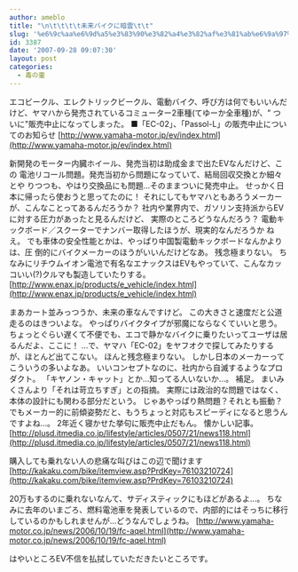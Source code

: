 ```yaml
---
author: ameblo
title: "\n\t\t\t\t未来バイクに暗雲\t\t"
slug: '%e6%9c%aa%e6%9d%a5%e3%83%90%e3%82%a4%e3%82%af%e3%81%ab%e6%9a%97%e9%9b%b2'
id: 3387
date: '2007-09-28 09:07:30'
layout: post
categories:
  - 毒の壷
---
```


エコビークル、エレクトリックビークル、電動バイク、呼び方は何でもいいんだ けど、ヤマハから発売されているコミューター2車種(てゆーか全車種)が、" つ いに"販売中止になってしまった。 ■「EC-02」、「Passol-L」の販売中止についてのお知らせ [http://www.yamaha-motor.jp/ev/index.html](http://www.yamaha-motor.jp/ev/index.html)

新開発のモーター内臓ホイール、発売当初は助成金まで出たEVなんだけど、この 電池リコール問題。発売当初から問題になっていて、結局回収交換とか細々とや りつつも、やはり交換品にも問題…そのままついに発売中止。 せっかく日本に帰ったら使おうと思ってたのに！ それにしてもヤマハともあろうメーカーが、こんなことってあるんだろうか？ 社内や業界内で、ガソリン支持派からEVに対する圧力があったと見るんだけど、 実際のところどうなんだろう？ 電動キックボード／スクーターでナンバー取得したほうが、現実的なんだろうか ねえ。 でも車体の安全性能とかは、やっぱり中国製電動キックボードなんかよりは、圧 倒的にバイクメーカーのほうがいいんだけどなあ。 残念極まりない。 ちなみにリチウムイオン電池で有名なエナックスはEVもやっていて、こんなカッ コいい(?)クルマも製造していたりする。 [http://www.enax.jp/products/e_vehicle/index.html](http://www.enax.jp/products/e_vehicle/index.html)

まあカート並みっつうか、未来の車なんですけど。 この大きさと速度だと公道走るのはきついよな。 やっぱりバイクタイプが邪魔にならなくていいと思う。 ちょっとぐらい遅くて不便でも、エコで静かなバイクに乗りたいってユーザは居 るんだよ、ここに！ …で、ヤマハ「EC-02」をヤフオクで探してみたりするが、ほとんど出てこない。 ほんと残念極まりない。 しかし日本のメーカーってこういうの多いよなあ。 いいコンセプトなのに、社内から自滅するようなプロダクト。 「キヤノン・キャット」とか…知ってる人いないか…。 補足。 まいみくさんより「それは苛立ちすぎ」との指摘。 実際には政治的な問題ではなく、本体の設計にも関わる部分だという。 じゃあやっぱり熱問題？それとも振動？ でもメーカー的に前傾姿勢だと、もうちょっと対応もスピーディになると思うんですよね…。 2年近く寝かせた挙句に販売中止だもん。 懐かしい記事。 [http://plusd.itmedia.co.jp/lifestyle/articles/0507/21/news118.html](http://plusd.itmedia.co.jp/lifestyle/articles/0507/21/news118.html)

購入しても乗れない人の悲痛な叫びはこの辺で聞けます [http://kakaku.com/bike/itemview.asp?PrdKey=76103210724](http://kakaku.com/bike/itemview.asp?PrdKey=76103210724)

20万もするのに乗れないなんて、サディスティックにもほどがあるよ…。 ちなみに去年のいまごろ、燃料電池車を発表しているので、内部的にはそっちに移行しているのかもしれませんが…どうなんでしょうね。 [http://www.yamaha-motor.co.jp/news/2006/10/19/fc-aqel.html](http://www.yamaha-motor.co.jp/news/2006/10/19/fc-aqel.html)

はやいところEV不信を払拭していただきたいところです。